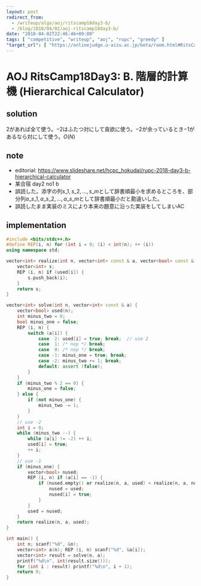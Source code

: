 ```yaml
---
layout: post
redirect_from:
  - /writeup/algo/aoj/ritscamp18day3-b/
  - /blog/2018/04/02/aoj-ritscamp18day3-b/
date: "2018-04-02T22:46:46+09:00"
tags: [ "competitive", "writeup", "aoj", "rupc", "greedy" ]
"target_url": [ "https://onlinejudge.u-aizu.ac.jp/beta/room.html#RitsCamp18Day3/problems/B" ]
---
```


# AOJ RitsCamp18Day3: B. 階層的計算機 (Hierarchical Calculator)

## solution

$2$があれば全て使う。$-2$はふたつ対にして貪欲に使う。$-2$が余っているとき$-1$があるなら対にして使う。$O(N)$

## note

-   editorial: <https://www.slideshare.net/hcpc_hokudai/rupc-2018-day3-b-hierarchical-calculator>
-   某合宿 day2 no1 b
-   誤読した。添字の列$s\_1, s\_2, \dots, s\_m$として辞書順最小を求めるところを、部分列$a\_{s\_1}, a\_{s\_2}, \dots, a\_{s\_m}$として辞書順最小だと勘違いした。
-   誤読したまま実装のミスにより本来の題意に沿った実装をしてしまいAC

## implementation

``` c++
#include <bits/stdc++.h>
#define REP(i, n) for (int i = 0; (i) < int(n); ++ (i))
using namespace std;

vector<int> realize(int n, vector<int> const & a, vector<bool> const & used) {
    vector<int> s;
    REP (i, n) if (used[i]) {
        s.push_back(i);
    }
    return s;
}

vector<int> solve(int n, vector<int> const & a) {
    vector<bool> used(n);
    int minus_two = 0;
    bool minus_one = false;
    REP (i, n) {
        switch (a[i]) {
            case  2: used[i] = true; break;  // use 2
            case  1: /* nop */ break;
            case  0: /* nop */ break;
            case -1: minus_one = true; break;
            case -2: minus_two += 1; break;
            default: assert (false);
        }
    }
    if (minus_two % 2 == 0) {
        minus_one = false;
    } else {
        if (not minus_one) {
            minus_two -= 1;
        }
    }
    // use -2
    int i = 0;
    while (minus_two --) {
        while (a[i] != -2) ++ i;
        used[i] = true;
        ++ i;
    }
    // use -1
    if (minus_one) {
        vector<bool> nused;
        REP (i, n) if (a[i] == -1) {
            if (nused.empty() or realize(n, a, used) < realize(n, a, nused)) {
                nused = used;
                nused[i] = true;
            }
        }
        used = nused;
    }
    return realize(n, a, used);
}

int main() {
    int n; scanf("%d", &n);
    vector<int> a(n); REP (i, n) scanf("%d", &a[i]);
    vector<int> result = solve(n, a);
    printf("%d\n", int(result.size()));
    for (int i : result) printf("%d\n", i + 1);
    return 0;
}
```
